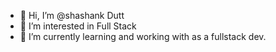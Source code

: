- 👋 Hi, I’m @shashank Dutt
- 👀 I’m interested in Full Stack
- 🌱 I’m currently learning and working with as a fullstack dev.

<!---
shashankduttmr/shashankduttmr is a ✨ special ✨ repository because its `README.md` (this file) appears on your GitHub profile.
You can click the Preview link to take a look at your changes.
--->
